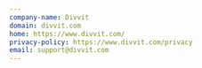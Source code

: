 ```yaml
---
company-name: Divvit
domain: divvit.com
home: https://www.divvit.com/
privacy-policy: https://www.divvit.com/privacy
email: support@divvit.com
---
```





